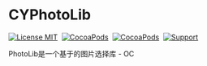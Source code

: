 # CYPhotoLib

[![License MIT](https://img.shields.io/badge/license-MIT-green.svg?style=flat)](https://github.com/CoderCYLee/CYPhotoLib/blob/master/LICENSE) 
[![CocoaPods](http://img.shields.io/cocoapods/v/CYPhotoLib.svg?style=flat)](http://cocoapods.org/?q=CYPhotoLib) 
[![CocoaPods](http://img.shields.io/cocoapods/p/CYPhotoLib.svg?style=flat)](http://cocoapods.org/?q=CYPhotoLib) 
[![Support](https://img.shields.io/badge/support-iOS%208%2B-blue.svg?style=flat)](https://www.apple.com/nl/ios/) 

PhotoLib是一个基于<Photos>的图片选择库 - OC


